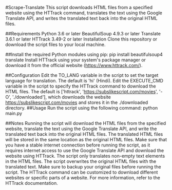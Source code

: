 #Scrape-Translate
	This script downloads HTML files from a specified website using the HTTrack command, translates the text using the Google Translate API,
	 and writes the translated text back into the original HTML files.

##Requirements
	Python 3.6 or later
	BeautifulSoup 4.9.3 or later
	Translate 3.6.1 or later
	HTTrack 3.49-2 or later
	Installation
	Clone this repository or download the script files to your local machine.

##Install the required Python modules using pip:
	pip install beautifulsoup4 translate
	Install HTTrack using your system's package manager or download it from the official website (https://www.httrack.com/).

##Configuration
	Edit the TO_LANG variable in the script to set the target language for translation. The default is 'hi' (Hindi).
	Edit the EXECUTE_CMD variable in the script to specify the HTTrack command to download the HTML files.
	The default is ['httrack', 'https://subslikescript.com/movies', '-O', './downloaded'],
	which downloads the website https://subslikescript.com/movies and stores it in the ./downloaded directory.
##Usage
	Run the script using the following command:
		python main.py
    
##Notes
Running the script will download the HTML files from the specified website, translate the text using the Google Translate API, and write the translated text back into the original HTML files.
The translated HTML files will be stored in the same location as the original HTML files.
Make sure that you have a stable internet connection before running the script, as it requires internet access to use the Google Translate API and download the website using HTTrack.
The script only translates non-empty text elements in the HTML files. The script overwrites the original HTML files with the translated text. Make sure to backup your original files before running the script.
The HTTrack command can be customized to download different websites or specific parts of a website. For more information, refer to the HTTrack documentation.

